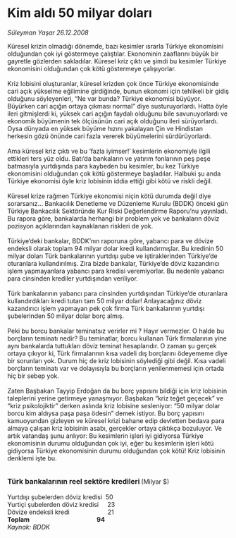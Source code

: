 # Kim aldı 50 milyar doları

*Süleyman Yaşar 26.12.2008*

<div class="taraf_structure_2col_1zq">
<div class="margen_n">



 <p>Küresel krizin olmadığı dönemde, bazı kesimler ısrarla Türkiye ekonomisini olduğundan çok iyi göstermeye çalıştılar. Ekonominin zaaflarını büyük bir gayretle gözlerden sakladılar. Küresel kriz çıktı ve şimdi bu kesimler Türkiye ekonomisini olduğundan çok kötü göstermeye çalışıyorlar. <br/><br/>Kriz lobisini oluşturanlar, küresel krizden çok önce Türkiye ekonomisinde cari açık yükselme eğilimine girdiğinde, bunun ekonomi için tehlikeli bir gidiş olduğunu söyleyenleri, “Ne var bunda? Türkiye ekonomisi büyüyor. Büyürken cari açığın ortaya çıkması normal” diye susturuyorlardı. Hatta öyle ileri gitmişlerdi ki, yüksek cari açığın faydalı olduğunu bile savunuyorlardı ve ekonomik büyümenin tek ölçüsünün cari açık olduğunu ileri sürüyorlardı. Oysa dünyada en yüksek büyüme hızını yakalayan Çin ve Hindistan herkesin gözü önünde cari fazla vererek büyümelerini sürdürüyorlardı. <br/><br/>Ama küresel kriz çıktı ve bu ‘fazla iyimser!’ kesimlerin ekonomiyle ilgili ettikleri ters yüz oldu. Batı’da bankaların ve yatırım fonlarının peş peşe batmasıyla yurtdışında para kaybeden bu kesimler, bu kez Türkiye ekonomisini olduğundan çok kötü göstermeye başladılar. Halbuki şu anda Türkiye ekonomisi öyle kriz lobisinin iddia ettiği gibi kötü ve riskli değil. <br/><br/>Küresel krize rağmen Türkiye ekonomisi niçin kötü durumda değil diye sorarsanız... Bankacılık Denetleme ve Düzenleme Kurulu (BDDK) önceki gün Türkiye Bankacılık Sektöründe Kur Riski Değerlendirme Raporu’nu yayınladı. Bu rapora göre, bankalarda herhangi bir problem yok ve bankaların döviz pozisyon açıklarından kaynaklanan riskleri de yok. <br/><br/>Türkiye’deki bankalar, BDDK’nın raporuna göre, yabancı para ve dövize endeksli olarak toplam 94 milyar dolar kredi kullandırmışlar. Bu kredinin 50 milyar doları Türk bankalarının yurtdışı şube ve iştiraklerinden Türkiye’de oturanlara kullandırılmış. Zira bizde bankalar, Türkiye’de döviz kazandırıcı işlem yapmayanlara yabancı para kredisi veremiyorlar. Bu nedenle yabancı para cinsinden krediler yurtdışından veriliyor. <br/><br/>Türk bankalarının yabancı para cinsinden yurtdışından Türkiye’de oturanlara kullandırdıkları kredi tutarı tam 50 milyar dolar! Anlayacağınız döviz kazandırıcı işlem yapmayan pek çok firma Türk bankalarının yurtdışı şubelerinden 50 milyar dolar borç almış. <br/><br/>Peki bu borcu bankalar teminatsız verirler mi ? Hayır vermezler. O halde bu borçların teminatı nedir? Bu teminatlar, borcu kullanan Türk firmalarının yine aynı bankalarda tuttukları döviz teminat hesaplarıdır. O zaman şu gerçek ortaya çıkıyor ki, Türk firmalarının kısa vadeli dış borçlarını ödeyememe diye bir sorunları yok. Durum hiç de kriz lobisinin söylediği gibi değil. Kısa vadeli borçların teminatı var ve dolayısıyla bu borçların yenilenmemesi için ortada hiç bir sebep yok. <br/><br/>Zaten Başbakan Tayyip Erdoğan da bu borç yapısını bildiği için kriz lobisinin taleplerini yerine getirmeye yanaşmıyor. Başbakan “kriz teğet geçecek” ve “kriz psikolojiktir” derken aslında kriz lobisine sesleniyor: “50 milyar dolar borcu kim aldıysa paşa paşa ödesin” demek istiyor. Bu borç yapısını kamuoyundan gizleyen ve küresel krizi bahane edip devletten bedava para almaya çalışan kriz lobisinin asabı, gerçekler ortaya çıktıkça bozuluyor. Ve artık vatandaş şunu anlıyor: Bu kesimlerin işleri iyi gidiyorsa Türkiye ekonomisinin durumu olduğundan çok iyi, eğer bu kesimlerin işleri kötü gidiyorsa Türkiye ekonomisinin durumu olduğundan çok kötü! Kriz lobisinin denklemi işte bu. <b><br/><br/><br/><font size="3">Türk bankalarının reel sektöre kredileri</font> </b>(Milyar $) <br/><br/>Yurtdışı şubelerden döviz kredisi  50 <br/>Yurtiçi şubelerden döviz kredisi     23 <br/>Dövize endeksli kredi                      21<b> <br/>Toplam                                              94 </b><i><br/>Kaynak: BDDK</i></p>

<br/>


<div id="taraf_not">
</div>

</div>


</div>
